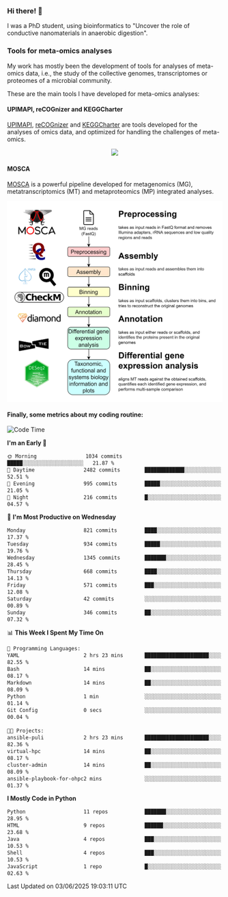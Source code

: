 ### Hi there! 👋

I was a PhD student, using bioinformatics to "Uncover the role of conductive nanomaterials in anaerobic digestion".

### Tools for meta-omics analyses

My work has mostly been the development of tools for analyses of meta-omics data, i.e., the study of the collective genomes, transcriptomes or proteomes of a microbial community.

These are the main tools I have developed for meta-omics analyses:

#### UPIMAPI, reCOGnizer and KEGGCharter

[UPIMAPI](https://github.com/iquasere/UPIMAPI), [reCOGnizer](https://github.com/iquasere/reCOGnizer) and [KEGGCharter](https://github.com/iquasere/KEGGCharter) are tools developed for the analyses of omics data, and optimized for handling the challenges of meta-omics.

<p align="center">
    <img src="assets/annotation_paper.png">
</p>

#### MOSCA

[MOSCA](https://github.com/iquasere/MOSCA) is a powerful pipeline developed for metagenomics (MG), metatranscriptomics (MT) and metaproteomics (MP) integrated analyses.

<p align="center">
    <img src="assets/mosca_workflow.png" align="center" width="700">
</p>


#### Finally, some metrics about my coding routine:

<!--START_SECTION:waka-->
![Code Time](http://img.shields.io/badge/Code%20Time-949%20hrs%2048%20mins-blue)

**I'm an Early 🐤** 

```text
🌞 Morning                1034 commits        █████░░░░░░░░░░░░░░░░░░░░   21.87 % 
🌆 Daytime                2482 commits        █████████████░░░░░░░░░░░░   52.51 % 
🌃 Evening                995 commits         █████░░░░░░░░░░░░░░░░░░░░   21.05 % 
🌙 Night                  216 commits         █░░░░░░░░░░░░░░░░░░░░░░░░   04.57 % 
```
📅 **I'm Most Productive on Wednesday** 

```text
Monday                   821 commits         ████░░░░░░░░░░░░░░░░░░░░░   17.37 % 
Tuesday                  934 commits         █████░░░░░░░░░░░░░░░░░░░░   19.76 % 
Wednesday                1345 commits        ███████░░░░░░░░░░░░░░░░░░   28.45 % 
Thursday                 668 commits         ████░░░░░░░░░░░░░░░░░░░░░   14.13 % 
Friday                   571 commits         ███░░░░░░░░░░░░░░░░░░░░░░   12.08 % 
Saturday                 42 commits          ░░░░░░░░░░░░░░░░░░░░░░░░░   00.89 % 
Sunday                   346 commits         ██░░░░░░░░░░░░░░░░░░░░░░░   07.32 % 
```


📊 **This Week I Spent My Time On** 

```text
💬 Programming Languages: 
YAML                     2 hrs 23 mins       █████████████████████░░░░   82.55 % 
Bash                     14 mins             ██░░░░░░░░░░░░░░░░░░░░░░░   08.17 % 
Markdown                 14 mins             ██░░░░░░░░░░░░░░░░░░░░░░░   08.09 % 
Python                   1 min               ░░░░░░░░░░░░░░░░░░░░░░░░░   01.14 % 
Git Config               0 secs              ░░░░░░░░░░░░░░░░░░░░░░░░░   00.04 % 

🐱‍💻 Projects: 
ansible-puli             2 hrs 23 mins       █████████████████████░░░░   82.36 % 
virtual-hpc              14 mins             ██░░░░░░░░░░░░░░░░░░░░░░░   08.17 % 
cluster-admin            14 mins             ██░░░░░░░░░░░░░░░░░░░░░░░   08.09 % 
ansible-playbook-for-ohpc2 mins              ░░░░░░░░░░░░░░░░░░░░░░░░░   01.37 % 
```

**I Mostly Code in Python** 

```text
Python                   11 repos            ███████░░░░░░░░░░░░░░░░░░   28.95 % 
HTML                     9 repos             ██████░░░░░░░░░░░░░░░░░░░   23.68 % 
Java                     4 repos             ███░░░░░░░░░░░░░░░░░░░░░░   10.53 % 
Shell                    4 repos             ███░░░░░░░░░░░░░░░░░░░░░░   10.53 % 
JavaScript               1 repo              █░░░░░░░░░░░░░░░░░░░░░░░░   02.63 % 
```




 Last Updated on 03/06/2025 19:03:11 UTC
<!--END_SECTION:waka-->
